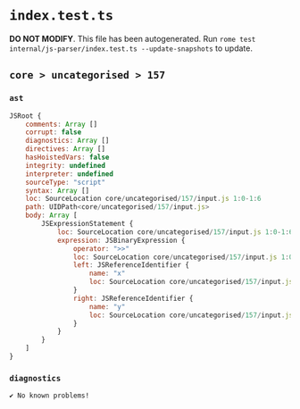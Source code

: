 # `index.test.ts`

**DO NOT MODIFY**. This file has been autogenerated. Run `rome test internal/js-parser/index.test.ts --update-snapshots` to update.

## `core > uncategorised > 157`

### `ast`

```javascript
JSRoot {
	comments: Array []
	corrupt: false
	diagnostics: Array []
	directives: Array []
	hasHoistedVars: false
	integrity: undefined
	interpreter: undefined
	sourceType: "script"
	syntax: Array []
	loc: SourceLocation core/uncategorised/157/input.js 1:0-1:6
	path: UIDPath<core/uncategorised/157/input.js>
	body: Array [
		JSExpressionStatement {
			loc: SourceLocation core/uncategorised/157/input.js 1:0-1:6
			expression: JSBinaryExpression {
				operator: ">>"
				loc: SourceLocation core/uncategorised/157/input.js 1:0-1:6
				left: JSReferenceIdentifier {
					name: "x"
					loc: SourceLocation core/uncategorised/157/input.js 1:0-1:1 (x)
				}
				right: JSReferenceIdentifier {
					name: "y"
					loc: SourceLocation core/uncategorised/157/input.js 1:5-1:6 (y)
				}
			}
		}
	]
}
```

### `diagnostics`

```
✔ No known problems!

```
